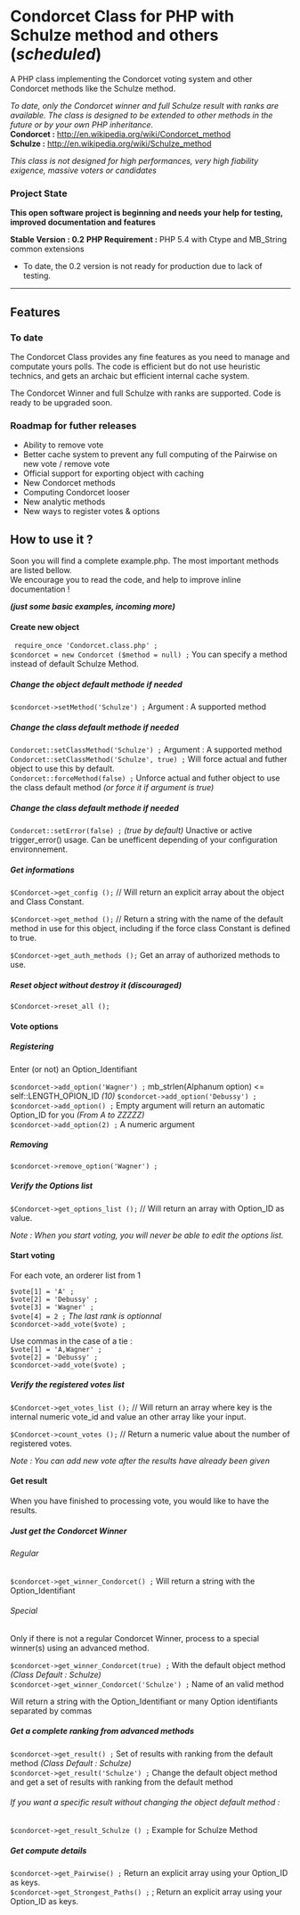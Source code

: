 Condorcet Class for PHP with Schulze method and others (_scheduled_)
===========================

A PHP class implementing the Condorcet voting system and other Condorcet methods like the Schulze method.  

_To date, only the Condorcet winner and full Schulze result with ranks are available. The class is designed to be extended to other methods in the future or by your own PHP inheritance._  
**Condorcet :** http://en.wikipedia.org/wiki/Condorcet_method  
**Schulze :**   http://en.wikipedia.org/wiki/Schulze_method

_This class is not designed for high performances, very high fiability exigence, massive voters or candidates_

### Project State

**This open software project is beginning and needs your help for testing, improved documentation and features**  

**Stable Version : 0.2**
**PHP Requirement :** PHP 5.4 with Ctype and MB_String common extensions

- To date, the 0.2 version is not ready for production due to lack of testing.  


* * *

## Features 

### To date

  The Condorcet Class provides any fine features as you need to manage and computate yours polls. The code is efficient but do not use heuristic technics, and gets an archaic but efficient internal cache system.
  
  The Condorcet Winner and full Schulze with ranks are supported. Code is ready to be upgraded soon.
  
  
### Roadmap for futher releases 
  
  - Ability to remove vote
  - Better cache system to prevent any full computing of the Pairwise on new vote / remove vote
  - Official support for exporting object with caching
  - New Condorcet methods
  - Computing Condorcet looser
  - New analytic methods
  - New ways to register votes & options
  
  

## How to use it ?


Soon you will find a complete example.php. The most important methods are listed bellow.  
We encourage you to read the code, and help to improve inline documentation !

_**(just some basic examples, incoming more)**_

#### Create new object

` require_once 'Condorcet.class.php' ;`  
`$condorcet = new Condorcet ($method = null) ;` You can specify a method instead of default Schulze Method.  

##### Change the object default methode if needed

`$condorcet->setMethod('Schulze') ;` Argument : A supported method  


##### Change the class default methode if needed

`Condorcet::setClassMethod('Schulze') ;` Argument : A supported method  
`Condorcet::setClassMethod('Schulze', true) ;` Will force actual and futher object to use this by default.  
`Condorcet::forceMethod(false) ;` Unforce actual and futher object to use the class default method  _(or force it if argument is true)_  


##### Change the class default methode if needed

`Condorcet::setError(false) ;` _(true by default)_ Unactive or active trigger_error() usage. Can be unefficent depending of your configuration environnement.    



##### Get informations 

`$Condorcet->get_config ();` // Will return an explicit array about the object and Class Constant.  

`$Condorcet->get_method ();` // Return a string with the name of the default method in use for this object, including if the force class Constant is defined to true.  

`$Condorcet->get_auth_methods ();` Get an array of authorized methods to use.  


##### Reset object without destroy it _(discouraged)_

`$Condorcet->reset_all ();`  


#### Vote options

##### Registering

Enter (or not) an Option_Identifiant  

`$condorcet->add_option('Wagner') ;`  mb_strlen(Alphanum option) <= self::LENGTH_OPION_ID _(10)_
`$condorcet->add_option('Debussy') ;`  
`$condorcet->add_option() ;` Empty argument will return an automatic Option_ID for you _(From A to ZZZZZ)_  
`$condorcet->add_option(2) ;` A numeric argument  


##### Removing

`$condorcet->remove_option('Wagner') ;`  


##### Verify the Options list

`$Condorcet->get_options_list ();` // Will return an array with Option_ID as value.


_Note : When you start voting, you will never be able to edit the options list._  


#### Start voting

For each vote, an orderer list from 1

`$vote[1] = 'A' ;`  
`$vote[2] = 'Debussy' ;`  
`$vote[3] = 'Wagner' ;`  
`$vote[4] = 2 ;`  _The last rank is optionnal_  
`$condorcet->add_vote($vote) ;`  

Use commas in the case of a tie :  
`$vote[1] = 'A,Wagner' ;`  
`$vote[2] = 'Debussy' ;`  
`$condorcet->add_vote($vote) ;`  


##### Verify the registered votes list

`$Condorcet->get_votes_list ();` // Will return an array where key is the internal numeric vote_id and value an other array like your input.  

`$Condorcet->count_votes ();` // Return a numeric value about the number of registered votes.  



_Note : You can add new vote after the results have already been given_  


#### Get result

When you have finished to processing vote, you would like to have the results.

##### Just get the Condorcet Winner

###### Regular

`$condorcet->get_winner_Condorcet() ;` Will return a string with the Option_Identifiant  


###### Special

Only if there is not a regular Condorcet Winner, process to a special winner(s) using an advanced method.  

`$condorcet->get_winner_Condorcet(true) ;` With the default object method _(Class Default : Schulze)_  
`$condorcet->get_winner_Condorcet('Schulze') ;` Name of an valid method  

Will return a string with the Option_Identifiant or many Option identifiants separated by commas  


##### Get a complete ranking from advanced methods

`$condorcet->get_result() ;` Set of results with ranking from the default method _(Class Default : Schulze)_  
`$condorcet->get_result('Schulze') ;` Change the default object method and get a set of results with ranking from the default method  


###### If you want a specific result without changing the object default method :  

`$condorcet->get_result_Schulze () ;` Example for Schulze Method  


##### Get compute details

`$condorcet->get_Pairwise() ;` Return an explicit array using your Option_ID as keys.  
`$condorcet->get_Strongest_Paths() ;` ; Return an explicit array using your Option_ID as keys.



